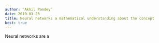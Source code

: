 ```yaml
---
author: “Akhil Pandey”
date: 2019-03-25
title: Neural networks a mathematical understanding about the concept
best: true
---
```


Neural networks are a
